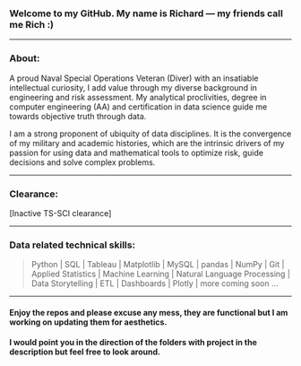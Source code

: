 ### Welcome to my GitHub. My name is Richard &mdash; my friends call me Rich :)
---
### About:

A proud Naval Special Operations Veteran (Diver) with an insatiable intellectual curiosity, I add value through my diverse background in engineering and risk assessment. My analytical proclivities, degree in computer engineering (AA) and certification in data science guide me towards objective truth through data.
 
I am a strong proponent of ubiquity of data disciplines. It is the convergence of my military and academic histories, which are the intrinsic drivers of my passion for using data and mathematical tools to optimize risk, guide decisions and solve complex problems.

---
### Clearance:

[Inactive TS-SCI clearance]

---
 


### Data related technical skills:

>
>   Python | SQL | Tableau | Matplotlib | MySQL | pandas | NumPy | Git | Applied Statistics | 
>   Machine Learning | Natural Language Processing | Data Storytelling | ETL | Dashboards | Plotly | more coming soon ...
>   


--- 
#### Enjoy the repos and please excuse any mess, they are functional but I am working on updating them for aesthetics. 
#### I would point you in the direction of the folders with project in the description but feel free to look around.


<!---
mackenr/mackenr is a ✨ special ✨ repository because its `README.md` (this file) appears on your GitHub profile.
You can click the Preview link to take a look at your changes.
--->

